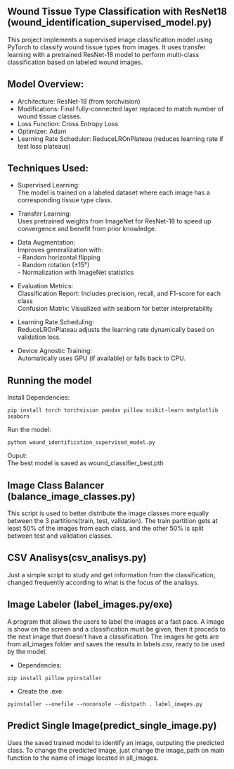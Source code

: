 ## Wound Tissue Type Classification with ResNet18 (wound_identification_supervised_model.py)
This project implements a supervised image classification model using PyTorch to classify wound tissue types from images. It uses transfer learning with a pretrained ResNet-18 model to perform multi-class classification based on labeled wound images.

## Model Overview:
* Architecture: ResNet-18 (from torchvision)
* Modifications: Final fully-connected layer replaced to match number of wound tissue classes.
* Loss Function: Cross Entropy Loss
* Optimizer: Adam
* Learning Rate Scheduler: ReduceLROnPlateau (reduces learning rate if test loss plateaus)


## Techniques Used:
* Supervised Learning:  
    The model is trained on a labeled dataset where each image has a corresponding tissue type class.  
* Transfer Learning:  
    Uses pretrained weights from ImageNet for ResNet-18 to speed up convergence and benefit from prior knowledge.  
* Data Augmentation:  
    Improves generalization with:  
        - Random horizontal flipping  
        - Random rotation (±15°)  
        - Normalization with ImageNet statistics  
* Evaluation Metrics:  
    Classification Report: Includes precision, recall, and F1-score for each class  
    Confusion Matrix: Visualized with seaborn for better interpretability  

* Learning Rate Scheduling:  
    ReduceLROnPlateau adjusts the learning rate dynamically based on validation loss.  
* Device Agnostic Training:  
    Automatically uses GPU (if available) or falls back to CPU.  

## Running the model

Install Dependencies:

~~~ 
pip install torch torchvision pandas pillow scikit-learn matplotlib seaborn
~~~

Run the model:

~~~
python wound_identification_supervised_model.py
~~~

Ouput:  
The best model is saved as wound_classifier_best.pth



## Image Class Balancer (balance_image_classes.py)
This script is used to better distribute the image classes more equally between the 3 partitions(train, test, validation). The train partition gets at least 50% of the images from each class, and the other 50% is split between test and validation classes.

## CSV Analisys(csv_analisys.py)
Just a simple script to study and get information from the classification, changed frequently according to what is the focus of the analisys.

## Image Labeler (label_images.py/exe)
A program that allows the users to label the images at a fast pace. A image is show on the screen and a classification must be given, then it proceds to the next image that doesn't have a classification. The images he gets are from all_images folder and saves the results in labels.csv, ready to be used by the model.  
* Dependencies:

~~~
pip install pillow pyinstaller
~~~

* Create the .exe

~~~
pyinstaller --onefile --noconsole --distpath . label_images.py
~~~

## Predict Single Image(predict_single_image.py)
Uses the saved trained model to identify an image, outputing the predicted class. To change the predicted image, just change the image_path on main function to the name of image located in all_images.